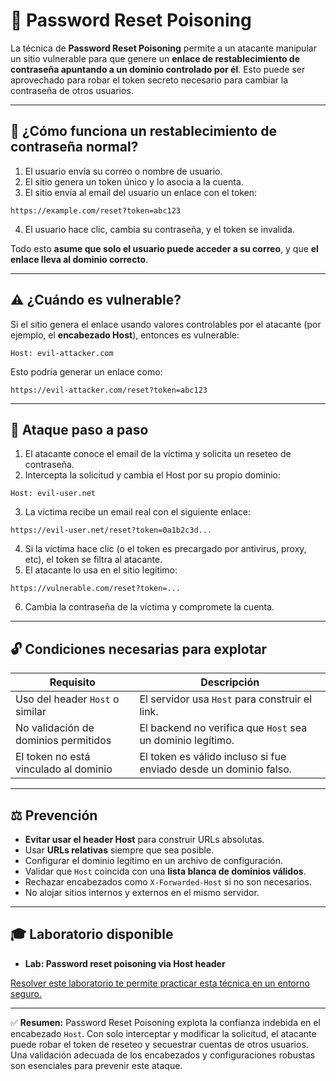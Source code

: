 # 🔐 Password Reset Poisoning

La técnica de **Password Reset Poisoning** permite a un atacante manipular un sitio vulnerable para que genere un **enlace de restablecimiento de contraseña apuntando a un dominio controlado por él**. Esto puede ser aprovechado para robar el token secreto necesario para cambiar la contraseña de otros usuarios.

---

## 🔎 ¿Cómo funciona un restablecimiento de contraseña normal?

1. El usuario envía su correo o nombre de usuario.
2. El sitio genera un token único y lo asocia a la cuenta.
3. El sitio envía al email del usuario un enlace con el token:

```
https://example.com/reset?token=abc123
```

4. El usuario hace clic, cambia su contraseña, y el token se invalida.

Todo esto **asume que solo el usuario puede acceder a su correo**, y que **el enlace lleva al dominio correcto**.

---

## ⚠️ ¿Cuándo es vulnerable?

Si el sitio genera el enlace usando valores controlables por el atacante (por ejemplo, el **encabezado Host**), entonces es vulnerable:

```
Host: evil-attacker.com
```

Esto podría generar un enlace como:

```
https://evil-attacker.com/reset?token=abc123
```

---

## 🤪 Ataque paso a paso

1. El atacante conoce el email de la víctima y solicita un reseteo de contraseña.
2. Intercepta la solicitud y cambia el Host por su propio dominio:

```
Host: evil-user.net
```

3. La víctima recibe un email real con el siguiente enlace:

```
https://evil-user.net/reset?token=0a1b2c3d...
```

4. Si la víctima hace clic (o el token es precargado por antivirus, proxy, etc), el token se filtra al atacante.
5. El atacante lo usa en el sitio legítimo:

```
https://vulnerable.com/reset?token=...
```

6. Cambia la contraseña de la víctima y compromete la cuenta.

---

## 🔓 Condiciones necesarias para explotar

| Requisito                             | Descripción                                                       |
| ------------------------------------- | ----------------------------------------------------------------- |
| Uso del header `Host` o similar       | El servidor usa `Host` para construir el link.                    |
| No validación de dominios permitidos  | El backend no verifica que `Host` sea un dominio legítimo.        |
| El token no está vinculado al dominio | El token es válido incluso si fue enviado desde un dominio falso. |

---

## ⚖️ Prevención

* **Evitar usar el header Host** para construir URLs absolutas.
* Usar **URLs relativas** siempre que sea posible.
* Configurar el dominio legítimo en un archivo de configuración.
* Validar que `Host` coincida con una **lista blanca de dominios válidos**.
* Rechazar encabezados como `X-Forwarded-Host` si no son necesarios.
* No alojar sitios internos y externos en el mismo servidor.

---

## 🎓 Laboratorio disponible

* **Lab: Password reset poisoning via Host header**

[Resolver este laboratorio te permite practicar esta técnica en un entorno seguro.](https://portswigger.net/web-security/password-reset-poisoning/lab-host-header)

---

✅ **Resumen:** Password Reset Poisoning explota la confianza indebida en el encabezado `Host`. Con solo interceptar y modificar la solicitud, el atacante puede robar el token de reseteo y secuestrar cuentas de otros usuarios. Una validación adecuada de los encabezados y configuraciones robustas son esenciales para prevenir este ataque.
